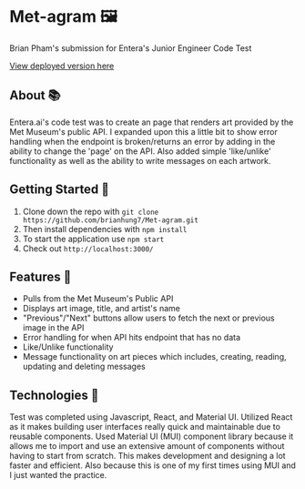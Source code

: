 # Met-agram  🖼️ 

Brian Pham's submission for Entera's Junior Engineer Code Test

[View deployed version here](https://goofy-villani-6a3689.netlify.app/)
## About :books:

   Entera.ai's code test was to create an page that renders art provided by the Met Museum's public API. I expanded upon this a little bit to show error handling when the endpoint is broken/returns an error by adding in the ability to change the 'page' on the API. Also added simple 'like/unlike' functionality as well as the ability to write messages on each artwork.


## Getting Started :rocket:
   1. Clone down the repo with ```git clone https://github.com/brianhung7/Met-agram.git```
   2. Then install dependencies with ```npm install```
   3. To start the application use ```npm start```
   4. Check out ```http://localhost:3000/```

## Features 📑

- Pulls from the Met Museum's Public API
- Displays art image, title, and artist's name
- "Previous"/"Next" buttons allow users to fetch the next or previous image in the API
- Error handling for when API hits endpoint that has no data
- Like/Unlike functionality
- Message functionality on art pieces which includes, creating, reading, updating and deleting messages

## Technologies :robot:
Test was completed using Javascript, React, and Material UI. Utilized React as it makes building user interfaces really quick and maintainable due to reusable components. Used Material UI (MUI) component library because it allows me to import and use an extensive amount of components without having to start from scratch. This makes development and designing a lot faster and efficient. Also because this is one of my first times using MUI and I just wanted the practice.

